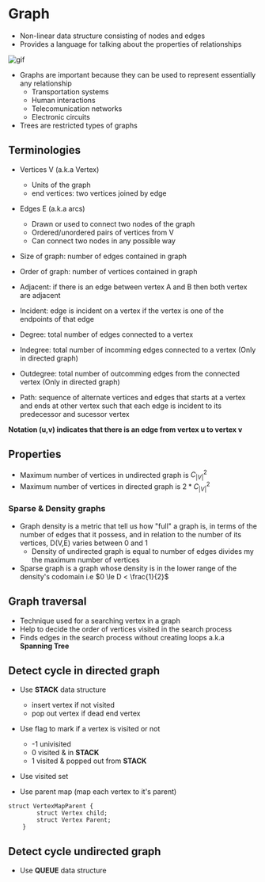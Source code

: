 # Graph 

- Non-linear data structure consisting of nodes and edges
- Provides a language for talking about the properties of relationships

![gif](https://cdn-images-1.medium.com/max/1600/1*heR0By4G5GbpJ6ZaftJLRQ.gif)

- Graphs are important because they can be used to represent essentially any relationship
	- Transportation systems
	- Human interactions
	- Telecomunication networks
	- Electronic circuits
- Trees are restricted types of graphs



## Terminologies 
- Vertices V (a.k.a Vertex)
	- Units of the graph
	- end vertices: two vertices joined by edge 
- Edges E (a.k.a arcs)
	- Drawn or used to connect two nodes of the graph
	- Ordered/unordered pairs of vertices from V
	- Can connect two nodes in any possible way


- Size of graph: number of edges contained in graph
- Order of graph: number of vertices contained in graph
- Adjacent: if there is an edge between vertex A and B then both vertex are adjacent
- Incident: edge is incident on a vertex if the vertex is one of the endpoints of that edge
- Degree: total number of edges connected to a vertex
- Indegree: total number of incomming edges connected to a vertex (Only in directed graph) 
- Outdegree: total number of outcomming edges from the connected vertex (Only in directed graph) 
- Path: sequence of alternate vertices and edges that starts at a vertex and ends at other vertex such that each edge is incident to its predecessor and sucessor vertex

<!-- Circuit path when the path is not empty, source and destination are same vertex -->
<!-- Simple path when path contains distinct edges -->
<!-- Elementary path when all endpoints are distinct -->



__Notation (u,v) indicates that there is an edge from vertex u to vertex v__

## Properties

- Maximum number of vertices in undirected graph is $C^2_{|V|}$
- Maximum number of vertices in directed graph is $2*C^2_{|V|}$


### Sparse & Density graphs
- Graph density is a metric that tell us how "full" a graph is, in terms of the number of edges that it possess, and in relation to the number of its vertices, D(V,E) varies between 0 and 1
	-	Density of undirected graph is equal to number of edges divides my the maximum number of vertices
- Sparse graph is a graph whose density is in the lower range of the density's codomain i.e $0 \le D < \frac{1}{2}$
	

<!-- | Types of Graph | Description |
| :------------- | ----------: |
| Undirected 	| <ul><li>No direction</li><li> Unordered nodes</li></ul>|
| Directed      | <ul><li>Edges has direction</li><li> Ordered nodes</li></ul>|
| Connected | <ul><li>No direction</li><li> Unordered nodes</li></ul>|
| Disconnected | At least one node is not reachable|
| Weighted | <ul><li>Each edge is assigned a numerical value</li><li>Unweighted graph all edges have equal weight</li><ul>|
| Complete | There is edge to each other node|
| Cyclic |  <ul><li>Contains at least one cycle</li><li>Opposit to acyclis graphs</li></ul>|
| Directed Asyclic (DAG) | <ul><li>Arise naturally in scheduling problems</li><li>Directed graph with no cycle</li></ul>|
| Labeled/Unlabeled | Each vertex is assigned a unique name | -->


## Graph traversal
- Technique used for a searching vertex in a graph
- Help to decide the order of vertices visited in the search process
- Finds edges in the search process without creating loops a.k.a **Spanning Tree**


<!--| Technique | Implementation |
| :-------- | -------------: |
|  BFS			|				-				 |
|  DFS 			|				-				 |-->



## Detect cycle in directed graph
- Use **STACK** data structure
	- insert vertex if not visited
	- pop out vertex if dead end vertex
- Use flag to mark if a vertex is visited or not
	- -1 univisited
	- 0 visited & in **STACK**
	- 1 visited & popped out from **STACK**
- Use visited set


- Use parent map (map each vertex to it's parent)
```
struct VertexMapParent {
		struct Vertex child;
		struct Vertex Parent;
	}
```

## Detect cycle undirected graph
- Use **QUEUE** data structure

